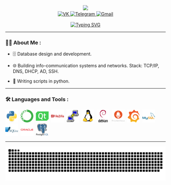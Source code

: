 <div id="header" align="center">
  <img src="https://media1.giphy.com/media/LMt9638dO8dftAjtco/giphy.gif?cid=790b76111ef5a2c978bd5d3beb3e2f25c9bf6439c79a1728&rid=giphy.gif&ct=s" width="200"/>
  <div id="badges">
    <a href="https://vk.com/id182618011">
    <img src="https://img.shields.io/badge/ВКонтакте-blue?logo=VK&logoColor=white&style=for-the-badge" alt="VK"/>
    </a>
    <a href="https://t.me/nbobrov">
    <img src="https://img.shields.io/badge/Telegram-blue?logo=Telegram&logoColor=white&style=for-the-badge" alt="Telegram"/>
    </a>
    <a href="mailto:kolyabobrov112@gmail.com">
    <img src="https://img.shields.io/badge/Gmail-red?logo=gmail&logoColor=white&style=for-the-badge" alt="Gmail"/>
    </a>
  </div>
  <img src="https://komarev.com/ghpvc/?username=nbobrovv&style=flat-square&color=blue" alt=""/>
</div>
<div id="bagcard" align="center">
<a href="https://git.io/typing-svg"><img src="https://readme-typing-svg.herokuapp.com?font=Fira+Code&pause=1000&width=435&lines=Strength+is+measured+in+pythons." alt="Typing SVG" /></a>
</div>

---
### :man_technologist: About Me :

- 🗄️ Database design and development.

- 🌐 Building info-communication systems and networks. Stack: TCP/IP, DNS, DHCP, AD, SSH.

- 🐍 Writing scripts in python.
---
### :hammer_and_wrench: Languages and Tools :
<div>
  <img src="https://github.com/devicons/devicon/blob/master/icons/python/python-original.svg" title="Python"  alt="Python" width="40" height="40"/>&nbsp;
  <img src="https://github.com/devicons/devicon/blob/master/icons/anaconda/anaconda-original.svg" title="Anaconda"  alt="Anaconda" width="40" height="40"/>&nbsp;
  <img src="https://github.com/devicons/devicon/blob/master/icons/qt/qt-original.svg"  title="Qt" alt="Qt" width="40" height="40"/>&nbsp;
  <img src="https://github.com/devicons/devicon/blob/master/icons/filezilla/filezilla-plain-wordmark.svg" title="Filezilla"  alt="Filezilla" width="40" height="40"/>&nbsp;
  <img src="https://github.com/devicons/devicon/blob/master/icons/putty/putty-original.svg" title="PuTTy" alt="PuTTy" width="40" height="40"/>&nbsp;
  <img src="https://github.com/devicons/devicon/blob/master/icons/linux/linux-original.svg" title="Linux" alt="Linux" width="40" height="40"/>&nbsp;
  <img src="https://github.com/devicons/devicon/blob/master/icons/debian/debian-original-wordmark.svg" title="Debian"  alt="Debian" width="40" height="40"/>&nbsp;
  <img src="https://github.com/devicons/devicon/blob/master/icons/prometheus/prometheus-original-wordmark.svg" title="Prometheus"  alt="Prometheus" width="40" height="40"/>&nbsp;
  <img src="https://github.com/devicons/devicon/blob/master/icons/grafana/grafana-original.svg" title="Grafana"  alt="Grafana" width="40" height="40"/>&nbsp;
  <img src="https://github.com/devicons/devicon/blob/master/icons/mysql/mysql-original-wordmark.svg" title="MySQL"  alt="MySQL" width="40" height="40"/>&nbsp;
  <img src="https://github.com/devicons/devicon/blob/master/icons/sqlite/sqlite-original-wordmark.svg" title="SQLite"  alt="SQLite" width="40" height="40"/>&nbsp;
  <img src="https://github.com/devicons/devicon/blob/master/icons/oracle/oracle-original.svg" title="Oracle"  alt="Oracle" width="40" height="40"/>&nbsp;
  <img src="https://github.com/devicons/devicon/blob/master/icons/postgresql/postgresql-original-wordmark.svg" title="Postgresql"  alt="Postgresql" width="40" height="40"/>&nbsp;
</div>

---
<div id='snake'>
  <img src="https://raw.githubusercontent.com/Platane/snk/output/github-contribution-grid-snake.svg" />
  </div>
